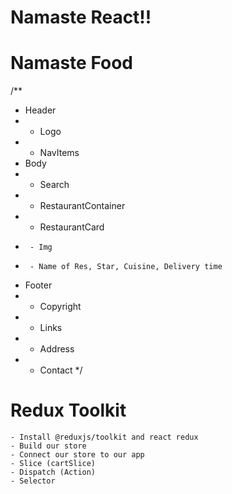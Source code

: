 # Namaste React!!

# Namaste Food

/**
 * Header
 *  - Logo
 *  - NavItems
 * Body
 *  - Search
 *  - RestaurantContainer
 *    - RestaurantCard
 *      - Img
 *      - Name of Res, Star, Cuisine, Delivery time
 * Footer
 *  - Copyright
 *  - Links
 *  - Address
 *  - Contact
 */

 # Redux Toolkit
    - Install @reduxjs/toolkit and react redux
    - Build our store
    - Connect our store to our app
    - Slice (cartSlice) 
    - Dispatch (Action)
    - Selector